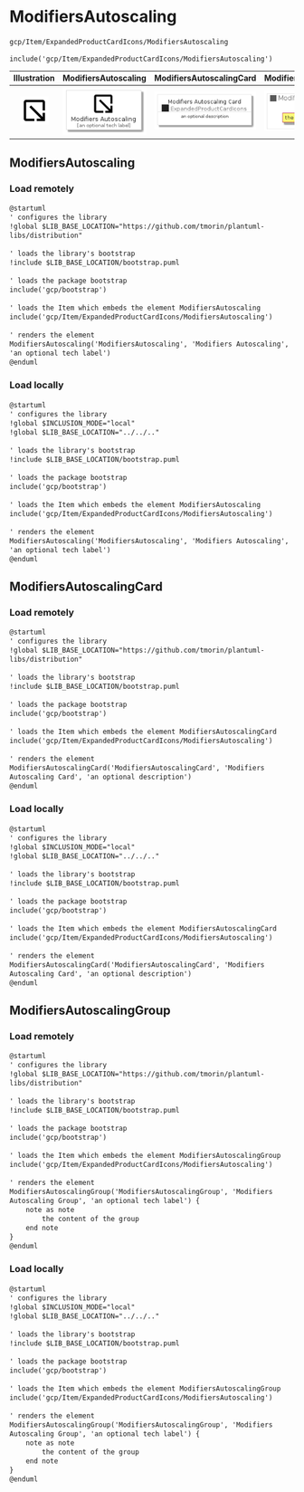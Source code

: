 # ModifiersAutoscaling


```text
gcp/Item/ExpandedProductCardIcons/ModifiersAutoscaling
```

```text
include('gcp/Item/ExpandedProductCardIcons/ModifiersAutoscaling')
```



| Illustration | ModifiersAutoscaling | ModifiersAutoscalingCard | ModifiersAutoscalingGroup |
| :---: | :---: | :---: | :---: |
| ![illustration for Illustration](../../../gcp/Item/ExpandedProductCardIcons/ModifiersAutoscaling.png) | ![illustration for ModifiersAutoscaling](../../../gcp/Item/ExpandedProductCardIcons/ModifiersAutoscaling.Local.png) | ![illustration for ModifiersAutoscalingCard](../../../gcp/Item/ExpandedProductCardIcons/ModifiersAutoscalingCard.Local.png) | ![illustration for ModifiersAutoscalingGroup](../../../gcp/Item/ExpandedProductCardIcons/ModifiersAutoscalingGroup.Local.png) |




## ModifiersAutoscaling

### Load remotely
```plantuml
@startuml
' configures the library
!global $LIB_BASE_LOCATION="https://github.com/tmorin/plantuml-libs/distribution"

' loads the library's bootstrap
!include $LIB_BASE_LOCATION/bootstrap.puml

' loads the package bootstrap
include('gcp/bootstrap')

' loads the Item which embeds the element ModifiersAutoscaling
include('gcp/Item/ExpandedProductCardIcons/ModifiersAutoscaling')

' renders the element
ModifiersAutoscaling('ModifiersAutoscaling', 'Modifiers Autoscaling', 'an optional tech label')
@enduml
```

### Load locally
```plantuml
@startuml
' configures the library
!global $INCLUSION_MODE="local"
!global $LIB_BASE_LOCATION="../../.."

' loads the library's bootstrap
!include $LIB_BASE_LOCATION/bootstrap.puml

' loads the package bootstrap
include('gcp/bootstrap')

' loads the Item which embeds the element ModifiersAutoscaling
include('gcp/Item/ExpandedProductCardIcons/ModifiersAutoscaling')

' renders the element
ModifiersAutoscaling('ModifiersAutoscaling', 'Modifiers Autoscaling', 'an optional tech label')
@enduml
```

## ModifiersAutoscalingCard

### Load remotely
```plantuml
@startuml
' configures the library
!global $LIB_BASE_LOCATION="https://github.com/tmorin/plantuml-libs/distribution"

' loads the library's bootstrap
!include $LIB_BASE_LOCATION/bootstrap.puml

' loads the package bootstrap
include('gcp/bootstrap')

' loads the Item which embeds the element ModifiersAutoscalingCard
include('gcp/Item/ExpandedProductCardIcons/ModifiersAutoscaling')

' renders the element
ModifiersAutoscalingCard('ModifiersAutoscalingCard', 'Modifiers Autoscaling Card', 'an optional description')
@enduml
```

### Load locally
```plantuml
@startuml
' configures the library
!global $INCLUSION_MODE="local"
!global $LIB_BASE_LOCATION="../../.."

' loads the library's bootstrap
!include $LIB_BASE_LOCATION/bootstrap.puml

' loads the package bootstrap
include('gcp/bootstrap')

' loads the Item which embeds the element ModifiersAutoscalingCard
include('gcp/Item/ExpandedProductCardIcons/ModifiersAutoscaling')

' renders the element
ModifiersAutoscalingCard('ModifiersAutoscalingCard', 'Modifiers Autoscaling Card', 'an optional description')
@enduml
```

## ModifiersAutoscalingGroup

### Load remotely
```plantuml
@startuml
' configures the library
!global $LIB_BASE_LOCATION="https://github.com/tmorin/plantuml-libs/distribution"

' loads the library's bootstrap
!include $LIB_BASE_LOCATION/bootstrap.puml

' loads the package bootstrap
include('gcp/bootstrap')

' loads the Item which embeds the element ModifiersAutoscalingGroup
include('gcp/Item/ExpandedProductCardIcons/ModifiersAutoscaling')

' renders the element
ModifiersAutoscalingGroup('ModifiersAutoscalingGroup', 'Modifiers Autoscaling Group', 'an optional tech label') {
    note as note
        the content of the group
    end note
}
@enduml
```

### Load locally
```plantuml
@startuml
' configures the library
!global $INCLUSION_MODE="local"
!global $LIB_BASE_LOCATION="../../.."

' loads the library's bootstrap
!include $LIB_BASE_LOCATION/bootstrap.puml

' loads the package bootstrap
include('gcp/bootstrap')

' loads the Item which embeds the element ModifiersAutoscalingGroup
include('gcp/Item/ExpandedProductCardIcons/ModifiersAutoscaling')

' renders the element
ModifiersAutoscalingGroup('ModifiersAutoscalingGroup', 'Modifiers Autoscaling Group', 'an optional tech label') {
    note as note
        the content of the group
    end note
}
@enduml
```

